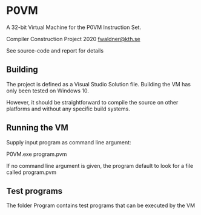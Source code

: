 # P0VM
A 32-bit Virtual Machine for the P0VM Instruction Set.

Compiler Construction Project 2020 fwaldner@kth.se

See source-code and report for details

## Building 
The project is defined as a Visual Studio Solution file. Building the VM has only been tested on Windows 10.

However, it should be straightforward to compile the source on other platforms and without any specific build systems.

## Running the VM
Supply input program as command line argument:

P0VM.exe program.pvm

If no command line argument is given, the program default to look for a file called program.pvm

## Test programs
The folder Program contains test programs that can be executed by the VM

